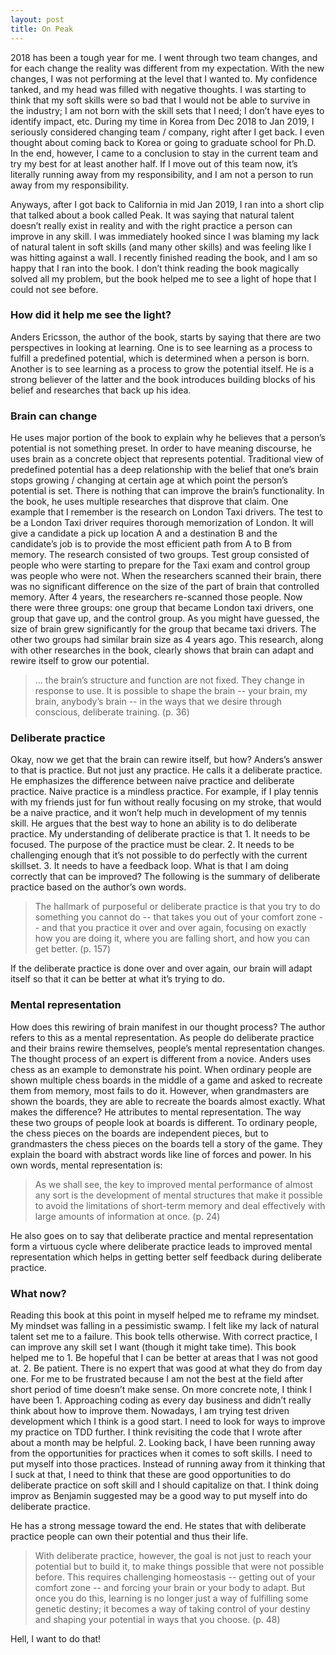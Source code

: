 ```yaml
---
layout: post
title: On Peak
---
```


2018 has been a tough year for me. I went through two team changes, and for each change the reality was different from my expectation. With the new changes, I was not performing at the level that I wanted to. My confidence tanked, and my head was filled with negative thoughts. I was starting to think that my soft skills were so bad that I would not be able to survive in the industry; I am not born with the skill sets that I need; I don’t have eyes to identify impact, etc. During my time in Korea from Dec 2018 to Jan 2019, I seriously considered changing team / company, right after I get back. I even thought about coming back to Korea or going to graduate school for Ph.D. In the end, however, I came to a conclusion to stay in the current team and try my best for at least another half. If I move out of this team now, it’s literally running away from my responsibility, and I am not a person to run away from my responsibility. 

Anyways, after I got back to California in mid Jan 2019, I ran into a short clip that talked about a book called Peak. It was saying that natural talent doesn’t really exist in reality and with the right practice a person can improve in any skill. I was immediately hooked since I was blaming my lack of natural talent in soft skills (and many other skills) and was feeling like I was hitting against a wall. I recently finished reading the book, and I am so happy that I ran into the book. I don’t think reading the book magically solved all my problem, but the book helped me to see a light of hope that I could not see before. 

### How did it help me see the light?

Anders Ericsson, the author of the book, starts by saying that there are two perspectives in looking at learning. One is to see learning as a process to fulfill a predefined potential, which is determined when a person is born. Another is to see learning as a process to grow the potential itself. He is a strong believer of the latter and the book introduces building blocks of his belief and researches that back up his idea.

### Brain can change
He uses major portion of the book to explain why he believes that a person’s potential is not something preset. In order to have meaning discourse, he uses brain as a concrete object that represents potential. Traditional view of predefined potential has a deep relationship with the belief that one’s brain stops growing / changing at certain age at which point the person’s potential is set. There is nothing that can improve the brain’s functionality. In the book, he uses multiple researches that disprove that claim. One example that I remember is the research on London Taxi drivers. The test to be a London Taxi driver requires thorough memorization of London. It will give a candidate a pick up location A and a destination B and the candidate’s job is to provide the most efficient path from A to B from memory. The research consisted of two groups. Test group consisted of people who were starting to prepare for the Taxi exam and control group was people who were not. When the researchers scanned their brain, there was no significant difference on the size of the part of brain that controlled memory. After 4 years, the researchers re-scanned those people. Now there were three groups: one group that became London taxi drivers, one group that gave up, and the control group. As you might have guessed, the size of brain grew significantly for the group that became taxi drivers. The other two groups had similar brain size as 4 years ago. This research, along with other researches in the book, clearly shows that brain can adapt and rewire itself to grow our potential. 

> … the brain’s structure and function are not fixed. They change in response to use. It is possible to shape the brain -- your brain, my brain, anybody’s brain -- in the ways that we desire through conscious, deliberate training. (p. 36)

### Deliberate practice
Okay, now we get that the brain can rewire itself, but how? Anders’s answer to that is practice. But not just any practice. He calls it a deliberate practice. He emphasizes the difference between naive practice and deliberate practice. Naive practice is a mindless practice. For example, if I play tennis with my friends just for fun without really focusing on my stroke, that would be a naive practice, and it won’t help much in development of my tennis skill. He argues that the best way to hone an ability is to do deliberate practice. My understanding of deliberate practice is that 1. It needs to be focused. The purpose of the practice must be clear. 2. It needs to be challenging enough that it’s not possible to do perfectly with the current skillset. 3. It needs to have a feedback loop. What is that I am doing correctly that can be improved? The following is the summary of deliberate practice based on the author’s own words.  

> The hallmark of purposeful or deliberate practice is that you try to do something you cannot do -- that takes you out of your comfort zone -- and that you practice it over and over again, focusing on exactly how you are doing it, where you are falling short, and how you can get better. (p. 157)

If the deliberate practice is done over and over again, our brain will adapt itself so that it can be better at what it’s trying to do. 


### Mental representation
How does this rewiring of brain manifest in our thought process? The author refers to this as a mental representation. As people do deliberate practice and their brains rewire themselves, people’s mental representation changes. The thought process of an expert is different from a novice. Anders uses chess as an example to demonstrate his point. When ordinary people are shown multiple chess boards in the middle of a game and asked to recreate them from memory, most fails to do it. However, when grandmasters are shown the boards, they are able to recreate the boards almost exactly. What makes the difference? He attributes to mental representation. The way these two groups of people look at boards is different. To ordinary people, the chess pieces on the boards are independent pieces, but to grandmasters the chess pieces on the boards tell a story of the game. They explain the board with abstract words like line of forces and power. In his own words, mental representation is: 

> As we shall see, the key to improved mental performance of almost any sort is the development of mental structures that make it possible to avoid the limitations of short-term memory and deal effectively with large amounts of information at once. (p. 24)

He also goes on to say that deliberate practice and mental representation form a virtuous cycle where deliberate practice leads to improved mental representation which helps in getting better self feedback during deliberate practice. 

### What now?
Reading this book at this point in myself helped me to reframe my mindset. My mindset was falling in a pessimistic swamp. I felt like my lack of natural talent set me to a failure. This book tells otherwise. With correct practice, I can improve any skill set I want (though it might take time). This book helped me to 1. Be hopeful that I can be better at areas that I was not good at. 2. Be patient. There is no expert that was good at what they do from day one. For me to be frustrated because I am not the best at the field after short period of time doesn’t make sense. On more concrete note, I think I have been 1. Approaching coding as every day business and didn’t really think about how to improve them. Nowadays, I am trying test driven development which I think is a good start. I need to look for ways to improve my practice on TDD further. I think revisiting the code that I wrote after about a month may be helpful. 2. Looking back, I have been running away from the opportunities for practices when it comes to soft skills. I need to put myself into those practices. Instead of running away from it thinking that I suck at that, I need to think that these are good opportunities to do deliberate practice on soft skill and I should capitalize on that. I think doing improv as Benjamin suggested may be a good way to put myself into do deliberate practice. 

He has a strong message toward the end. He states that with deliberate practice people can own their potential and thus their life. 

> With deliberate practice, however, the goal is not just to reach your potential but to build it, to make things possible that were not possible before. This requires challenging homeostasis -- getting out of your comfort zone -- and forcing your brain or your body to adapt. But once you do this, learning is no longer just a way of fulfilling some genetic destiny; it becomes a way of taking control of your destiny and shaping your potential in ways that you choose. (p. 48)

Hell, I want to do that! 
